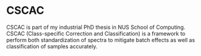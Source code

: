 # CSCAC
CSCAC is part of my industrial PhD thesis in NUS School of Computing. CSCAC (Class-specific Correction and Classification) is a framework to perform both standardization of spectra to mitigate batch effects as well as classification of samples accurately.  
